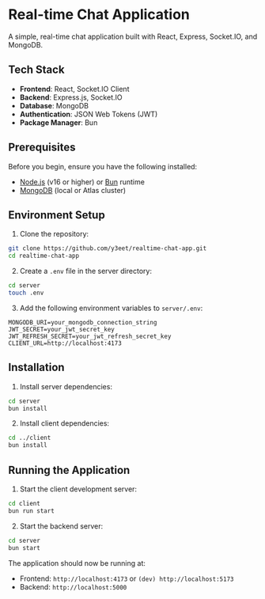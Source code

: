 # Real-time Chat Application

A simple, real-time chat application built with React, Express, Socket.IO, and MongoDB.

## Tech Stack

- **Frontend**: React, Socket.IO Client
- **Backend**: Express.js, Socket.IO
- **Database**: MongoDB
- **Authentication**: JSON Web Tokens (JWT)
- **Package Manager**: Bun

## Prerequisites

Before you begin, ensure you have the following installed:
- [Node.js](https://nodejs.org/) (v16 or higher) or [Bun](https://bun.sh/) runtime
- [MongoDB](https://www.mongodb.com/) (local or Atlas cluster)

## Environment Setup

1. Clone the repository:
```bash
git clone https://github.com/y3eet/realtime-chat-app.git
cd realtime-chat-app
```

2. Create a `.env` file in the server directory:
```bash
cd server
touch .env
```

3. Add the following environment variables to `server/.env`:
```plaintext
MONGODB_URI=your_mongodb_connection_string
JWT_SECRET=your_jwt_secret_key
JWT_REFRESH_SECRET=your_jwt_refresh_secret_key
CLIENT_URL=http://localhost:4173
```

## Installation

1. Install server dependencies:
```bash
cd server
bun install
```

2. Install client dependencies:
```bash
cd ../client
bun install
```

## Running the Application

1. Start the client development server:
```bash
cd client
bun run start
```

2. Start the backend server:
```bash
cd server
bun start
```

The application should now be running at:
- Frontend: `http://localhost:4173` or `(dev) http://localhost:5173`
- Backend: `http://localhost:5000`